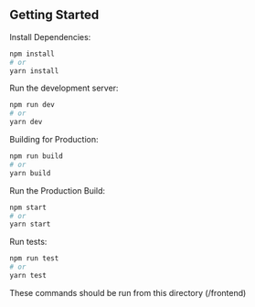 

## Getting Started

Install Dependencies:
```bash
npm install
# or
yarn install
```

Run the development server:
```bash
npm run dev
# or
yarn dev
```

Building for Production:
```bash
npm run build
# or
yarn build
```

Run the Production Build:
```bash
npm start
# or
yarn start
```

Run tests:
```bash
npm run test
# or
yarn test
```

These commands should be run from this directory (/frontend)
